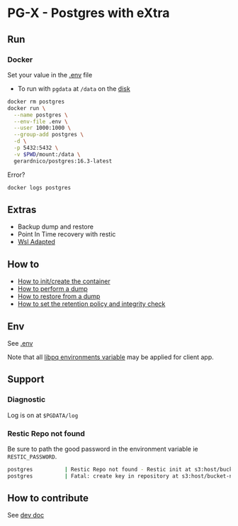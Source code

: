 # PG-X - Postgres with eXtra



## Run

### Docker

Set your value in the [.env](.env) file

* To run with `pgdata` at `/data` on the [disk](https://github.com/docker-library/docs/blob/master/postgres/README.md#where-to-store-data)

```bash
docker rm postgres
docker run \
  --name postgres \
  --env-file .env \
  --user 1000:1000 \
  --group-add postgres \
  -d \
  -p 5432:5432 \
  -v $PWD/mount:/data \
  gerardnico/postgres:16.3-latest
```

Error?
```bash
docker logs postgres
```

## Extras


* Backup dump and restore
* Point In Time recovery with restic
* [Wsl Adapted](docs/how-to/init.md#wsl)

## How to

* [How to init/create the container](docs/how-to/init.md)
* [How to perform a dump](docs/how-to/dump.md)
* [How to restore from a dump](docs/how-to/restore.md)
* [How to set the retention policy and integrity check](docs/how-to/snapshot.md)


## Env

See [.env](.env)

Note that all [libpq environments variable](https://www.postgresql.org/docs/current/libpq-envars.html) 
may be applied for client app.


## Support

### Diagnostic

Log is on at `$PGDATA/log`

### Restic Repo not found

Be sure to path the good password in the environment variable ie `RESTIC_PASSWORD`.

```bash
postgres          | Restic Repo not found - Restic init at s3:host/bucket-name
postgres          | Fatal: create key in repository at s3:host/bucket-name failed: repository master key and config already initialized
```


## How to contribute

See [dev doc](contrib/README)



